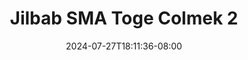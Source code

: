 --- 
title: "Jilbab SMA Toge Colmek 2"
description: "    Jilbab SMA Toge Colmek 2 dood durasi panjang  "
date: 2024-07-27T18:11:36-08:00
file_code: "qnqjjl0o4g2y"
draft: false
cover: "vjjf12h7as2t4jl0.jpg"
tags: ["Jilbab", "SMA", "Toge", "Colmek", "bokep-indo", "bokep-viral", "bokep-ig"]
length: 103
fld_id: "1483869"
foldername: "Arraa"
categories: ["Arraa"]
views: 0
---